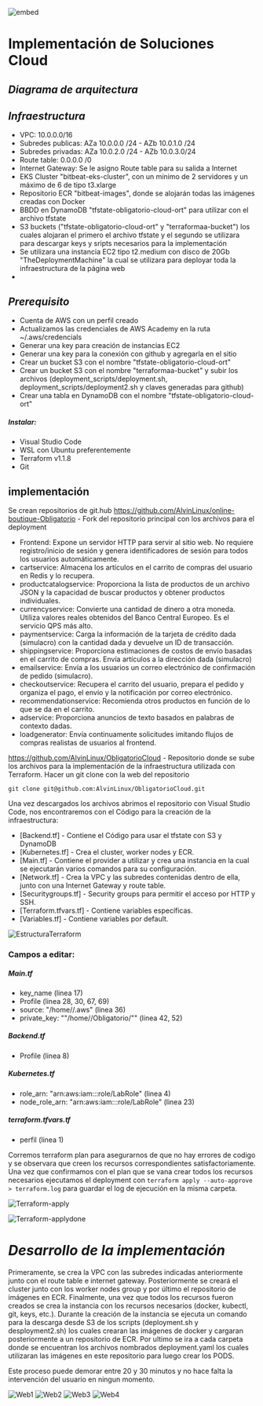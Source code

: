 ![embed](./imagenes/caratula.png)
# Implementación de Soluciones Cloud
## _Diagrama de arquitectura_

## _Infraestructura_
- VPC: 10.0.0.0/16
- Subredes publicas: AZa 10.0.0.0 /24 - AZb 10.0.1.0 /24
- Subredes privadas: AZa 10.0.2.0 /24 - AZb 10.0.3.0/24
- Route table: 0.0.0.0 /0 
- Internet Gateway: Se le asigno Route table para su salida a Internet
- EKS Cluster "bitbeat-eks-cluster", con un mínimo de 2 servidores y un máximo de 6 de tipo t3.xlarge
- Repositorio ECR "bitbeat-images", donde se alojarán todas las imágenes creadas con Docker
- BBDD en DynamoDB "tfstate-obligatorio-cloud-ort" para utilizar con el archivo tfstate
- S3 buckets ("tfstate-obligatorio-cloud-ort" y "terraformaa-bucket") los cuales alojaran el primero el archivo tfstate y el segundo se utilizara para descargar keys y sripts necesarios para la implementación
- Se utilizara una instancia EC2 tipo t2.medium con disco de 20Gb "TheDeploymentMachine" la cual se utilizara para deployar toda la infraestructura de la página web
- 
## _Prerequisito_
- Cuenta de AWS con un perfil creado
- Actualizamos las credenciales de AWS Academy en la ruta ~/.aws/credencials
- Generar una key para creación de instancias EC2
- Generar una key para la conexión con github y agregarla en el sitio
- Crear un bucket S3 con el nombre "tfstate-obligatorio-cloud-ort"
- Crear un bucket S3 con el nombre "terraformaa-bucket" y subir los archivos (deployment_scripts/deployment.sh, deployment_scripts/deployment2.sh y claves generadas para github)
- Crear una tabla en DynamoDB con el nombre "tfstate-obligatorio-cloud-ort"
##### Instalar:
- Visual Studio Code
- WSL con Ubuntu preferentemente
- Terraform v1.1.8
- Git

## implementación
Se crean repositorios de git.hub 
https://github.com/AlvinLinux/online-boutique-Obligatorio - Fork del repositorio principal con los archivos para el deployment

- Frontend: Expone un servidor HTTP para servir al sitio web. No requiere registro/inicio de sesión y genera identificadores  de sesión para todos los usuarios automáticamente.
- cartservice: Almacena los artículos en el carrito de compras del usuario en Redis y lo recupera.
- productcatalogservice: Proporciona la lista de productos de un archivo JSON y la capacidad de buscar productos y obtener productos individuales.
- currencyservice: Convierte una cantidad de dinero a otra moneda. Utiliza valores reales obtenidos del Banco Central Europeo. Es el servicio QPS más alto.
- paymentservice: Carga la información de la tarjeta de crédito dada (simulacro) con la cantidad dada y devuelve un ID de transacción.
- shippingservice: Proporciona estimaciones de costos de envío basadas en el carrito de compras. Envía artículos a la dirección dada (simulacro)
- emailservice: Envía a los usuarios un correo electrónico de confirmación de pedido (simulacro).
- checkoutservice: Recupera el carrito del usuario, prepara el pedido y organiza el pago, el envío y la notificación por correo electrónico.
- recommendationservice: Recomienda otros productos en función de lo que se da en el carrito.
- adservice: Proporciona anuncios de texto basados en palabras de contexto dadas.
- loadgenerator: Envía continuamente solicitudes imitando flujos de compras realistas de usuarios al frontend.

https://github.com/AlvinLinux/ObligatorioCloud - Repositorio donde se sube los archivos para la implementación de la infraestructura utilizada con Terraform.
Hacer un git clone con la web del repositorio
    
    git clone git@github.com:AlvinLinux/ObligatorioCloud.git


Una vez descargados los archivos abrimos el repositorio con Visual Studio Code, nos encontraremos con el Código para la creación de la infraestructura:
- [Backend.tf] - Contiene el Código para usar el tfstate con S3 y DynamoDB
- [Kubernetes.tf] - Crea el cluster, worker nodes y ECR.
- [Main.tf] - Contiene el provider a utilizar y crea una instancia en la cual se ejecutarán varios comandos para su configuración.
- [Network.tf] - Crea la VPC y las subredes contenidas dentro de ella, junto con una Internet Gateway y route table.
- [Securitygroups.tf] - Security groups para permitir el acceso por HTTP y SSH.
- [Terraform.tfvars.tf] - Contiene variables específicas.
- [Variables.tf] - Contiene variables por default.

![EstructuraTerraform](./imagenes/Estructuraterraform.png)

### Campos a editar:
##### Main.tf
- key_name (linea 17)
- Profile (linea 28, 30, 67, 69)
- source: "/home/<USERNAME>/.aws" (linea 36)
- private_key: ""/home/<USERNAME>/Obligatorio/<clave generada>"" (linea 42, 52)
##### Backend.tf
- Profile (linea 8) 
##### Kubernetes.tf
- role_arn: "arn:aws:iam::<ACCOUNT ID>:role/LabRole" (linea 4)
- node_role_arn: "arn:aws:iam::<ACCOUNT ID>:role/LabRole" (linea 23)
##### terraform.tfvars.tf
- perfil (linea 1)

Corremos terraform plan para asegurarnos de que no hay errores de codigo y se observara que creen los recursos correspondientes satisfactoriamente.
Una vez que confirmamos con el plan que se vana crear todos los recursos necesarios ejecutamos el deployment con ```terraform apply --auto-approve > terraform.log``` para guardar el log de ejecución en la misma carpeta.

![Terraform-apply](./imagenes/tapply.png)

![Terraform-applydone](./imagenes/tapplydone.png)


# _Desarrollo de la implementación_

Primeramente, se crea la VPC con las subredes indicadas anteriormente junto con el route table e internet gateway.
Posteriormente se creará el cluster junto con los worker nodes group y por último el repositorio de imágenes en ECR.
Finalmente, una vez que todos los recursos fueron creados se crea la instancia con los recursos necesarios (docker, kubectl, git, keys, etc.).
Durante la creación de la instancia se ejecuta un comando para la descarga desde S3 de los scripts (deployment.sh y desployment2.sh) los cuales crearan las imágenes de docker y cargaran posteriormente a un repositorio de ECR. Por ultimo se ira a cada carpeta donde se encuentran los archivos nombrados deployment.yaml los cuales utilizaran las imágenes en este repositorio para luego crear los PODS.

Este proceso puede demorar entre 20 y 30 minutos y no hace falta la intervención del usuario en ningun momento.

![Web1](./imagenes/web.png)
![Web2](./imagenes/articulo.png)
![Web3](./imagenes/carrito.png)
![Web4](./imagenes/orden.png)
